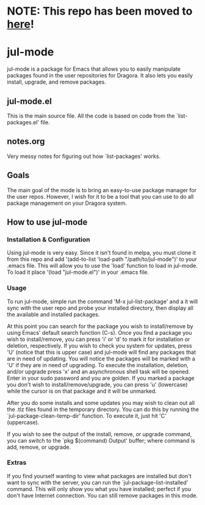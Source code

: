 # NOTE: This repo has been moved to [here][jul-mode]!

[jul-mode]: https://notabug.org/nuclearkev/jul-mode

# jul-mode

jul-mode is a package for Emacs that allows you to easily manipulate
packages found in the user repositories for Dragora. It also lets you
easily install, upgrade, and remove packages.

## jul-mode.el

This is the main source file. All the code is based on code from the
`list-packages.el' file.

## notes.org

Very messy notes for figuring out how `list-packages' works.

## Goals

The main goal of the mode is to bring an easy-to-use package manager
for the user repos. However, I wish for it to be a tool that you can
use to do all package management on your Dragora system.

## How to use jul-mode

### Installation & Configuration
Using jul-mode is very easy. Since it isn't found in melpa, you must clone it
from this repo and add '(add-to-list 'load-path "/path/to/jul-mode")' to your
.emacs file. This will allow you to use the 'load' function to load in jul-mode.
To load it place '(load "jul-mode.el")' in your .emacs file.

### Usage
To run jul-mode, simple run the command 'M-x jul-list-package' and a it will
sync with the user repo and probe your installed directory, then display all
the available and installed packages.

At this point you can search for the package you wish to install/remove by using
Emacs' default search function (C-s). Once you find a package you wish to
install/remove, you can press 'i' or 'd' to mark it for installation or
deletion, respectively. If you wish to check you system for updates, press 'U'
(notice that this is upper case) and jul-mode will find any packages that are
in need of updating. You will notice the packages will be marked with a 'U' if
they are in need of upgrading. To execute the installation, deletion, and/or
upgrade press 'x' and an asynchronous shell task will be opened. Enter in your
sudo password and you are golden. If you marked a package you don't wish to
install/remove/upgrade, you can press 'u' (lowercase) while the cursor is on
that package and it will be unmarked.

After you do some installs and some updates you may wish to clean out all the
.tlz files found in the temporary directory. You can do this by running the
`jul-package-clean-temp-dir' function. To execute it, just hit 'C' (uppercase).

If you wish to see the output of the install, remove, or upgrade command, you
can switch to the `pkg $(command) Output' buffer; where command is add, remove,
or upgrade.

### Extras
If you find yourself wanting to view what packages are installed but don't want
to sync with the server, you can run the `jul-package-list-installed' command.
This will only show you what you have installed; perfect if you don't have
Internet connection. You can still remove packages in this mode.
